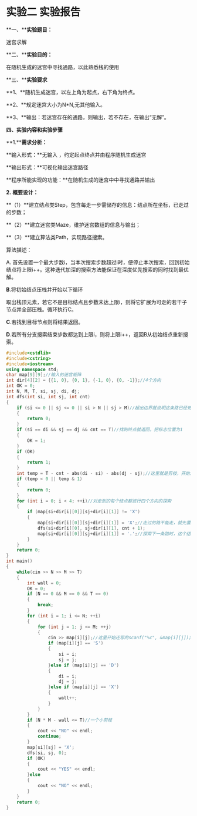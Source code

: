 # **实验二 实验报告**

**一、****实验题目：**

迷宫求解

**二、****实验目的：**

在随机生成的迷宫中寻找通路，以此熟悉栈的使用

**三、****实验要求**

**1、**随机生成迷宫，以左上角为起点，右下角为终点。

**2、**规定迷宫大小为N*N,无其他输入。

**3、**输出：若迷宫存在的通路，则输出，若不存在，在输出“无解”。

**四、实验内容和实验步骤**

**1.****需求分析：**

**输入形式：**无输入 ，约定起点终点并由程序随机生成迷宫

**输出形式：**可视化输出迷宫路径

**程序所能实现的功能：**在随机生成的迷宫中中寻找通路并输出

**2.** **概要设计：**

**（1）**建立结点类Step，包含每走一步需储存的信息：结点所在坐标，已走过的步数；

**（2）**建立迷宫类Maze，维护迷宫数组的信息与输出；

**（3）**建立算法类Path，实现路径搜索。 

算法描述：

A. 首先设置一个最大步数i，当本次搜索步数超过i时，便停止本次搜索，回到初始结点将上限i++。这种迭代加深的搜索方法能保证在深度优先搜索的同时找到最优解。

**B**.将初始结点压栈并开始以下循环

取出栈顶元素，若它不是目标结点且步数未达上限i，则将它扩展为可走的若干子节点并全部压栈。循环执行C。

**C**.若找到目标节点则将结果返回。

**D**.若所有分支搜索结束步数都达到上限i，则将上限i++，返回B从初始结点重新搜索。 



```c++
#include<cstdlib>
#include<cstring>
#include<iostream>
using namespace std;
char map[9][9];//输入的迷宫矩阵
int dir[4][2] = {{1, 0}, {0, 1}, {-1, 0}, {0, -1}};//4个方向
int OK = 0;
int N, M, T, si, sj, di, dj;
int dfs(int si, int sj, int cnt)
{
    if (si <= 0 || sj <= 0 || si > N || sj > M)//超出边界就说明这条路已经死了，则返回
    {
        return 0;
    }
    if (si == di && sj == dj && cnt == T)//找到终点就返回，把标志位置为1
    {
        OK = 1;
    }
    if (OK)
    {
        return 1;
    }
    int temp = T - cnt - abs(di - si) - abs(dj - sj);//这里就是剪枝，开始没写这里，Time Limit Exceeded了十几次...下面细谈
    if (temp < 0 || temp & 1)
    {
        return 0;
    }
    for (int i = 0; i < 4; ++i)//对走到的每个结点都进行四个方向的探索
    {
        if (map[si+dir[i][0]][sj+dir[i][1]] != 'X')
        {
            map[si+dir[i][0]][sj+dir[i][1]] = 'X';//走过的路不能走，就先置为墙
            dfs(si+dir[i][0], sj+dir[i][1], cnt + 1);
            map[si+dir[i][0]][sj+dir[i][1]] = '.';//探索下一条路时，这个结点要恢复成可以走的状态
        }
    }
    return 0;
}
int main()
{
    while(cin >> N >> M >> T)
    {
        int wall = 0;
        OK = 0;
        if (N == 0 && M == 0 && T == 0)
        {
            break;
        }
        for (int i = 1; i <= N; ++i)
        {
            for (int j = 1; j <= M; ++j)
            {
                cin >> map[i][j];//这里开始还写的scanf("%c", &map[i][j]);蠢的不谈了...  不过可以这样在for(i)的循环里面写 scanf("%s", &map[i]);
                if (map[i][j] == 'S')
                {
                    si = i;
                    sj = j;
                }else if (map[i][j] == 'D')
                {
                    di = i;
                    dj = j;
                }else if (map[i][j] == 'X')
                {
                    wall++;
                }
            }
        }
        if (N * M - wall <= T)//一个小剪枝
        {
            cout << "NO" << endl;
            continue;
        }
        map[si][sj] = 'X';
        dfs(si, sj, 0);
        if (OK)
        {
            cout << "YES" << endl;
        }else
        {
            cout << "NO" << endl;
        }
    }
    return 0;
}
```




